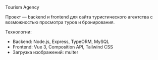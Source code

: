 Tourism Agency

Проект — backend и frontend для сайта туристического агентства с возможностью просмотра туров и бронирования.

Технологии:

- Backend: Node.js, Express, TypeORM, MySQL
- Frontend: Vue 3, Composition API, Tailwind CSS
- Загрузка изображений: multer


